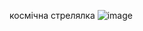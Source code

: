 космічна стрелялка
![image](https://github.com/user-attachments/assets/88f39176-7ccc-45a7-9393-e36ad725b5ef)
